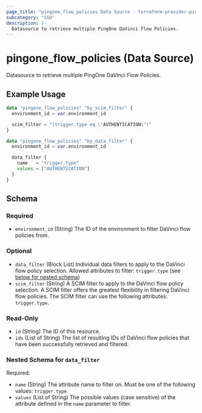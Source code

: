 ```yaml
---
page_title: "pingone_flow_policies Data Source - terraform-provider-pingone"
subcategory: "SSO"
description: |-
  Datasource to retrieve multiple PingOne DaVinci Flow Policies.
---
```


# pingone_flow_policies (Data Source)

Datasource to retrieve multiple PingOne DaVinci Flow Policies.

## Example Usage

```terraform
data "pingone_flow_policies" "by_scim_filter" {
  environment_id = var.environment_id

  scim_filter = "(trigger.type eq \"AUTHENTICATION\")"
}

data "pingone_flow_policies" "by_data_filter" {
  environment_id = var.environment_id

  data_filter {
    name   = "trigger.type"
    values = ["AUTHENTICATION"]
  }
}
```

<!-- schema generated by tfplugindocs -->
## Schema

### Required

- `environment_id` (String) The ID of the environment to filter DaVinci flow policies from.

### Optional

- `data_filter` (Block List) Individual data filters to apply to the DaVinci flow policy selection.  Allowed attributes to filter: `trigger.type` (see [below for nested schema](#nestedblock--data_filter))
- `scim_filter` (String) A SCIM filter to apply to the DaVinci flow policy selection.  A SCIM filter offers the greatest flexibility in filtering DaVinci flow policies.  The SCIM filter can use the following attributes: `trigger.type`.

### Read-Only

- `id` (String) The ID of this resource.
- `ids` (List of String) The list of resulting IDs of DaVinci flow policies that have been successfully retrieved and filtered.

<a id="nestedblock--data_filter"></a>
### Nested Schema for `data_filter`

Required:

- `name` (String) The attribute name to filter on.  Must be one of the following values: `trigger.type`.
- `values` (List of String) The possible values (case sensitive) of the attribute defined in the `name` parameter to filter.
